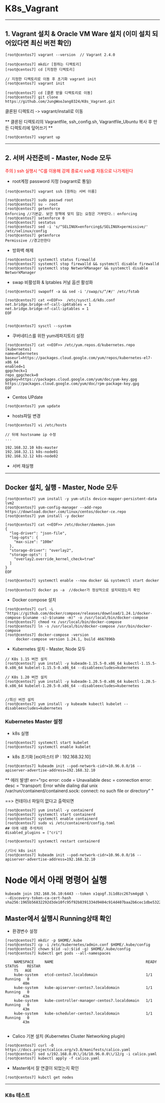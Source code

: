 # K8s_Vagrant
----------------------

## 1. Vagrant 설치 & Oracle VM Ware 설치 (이미 설치 되어있다면 최신 버전 확인)
```
[root@centos7] vagrant --version  // Vagrant 2.4.0

[root@centos7] mkdir [원하는 디렉토리] 
[root@centos7] cd [지정한 디렉토리] 

// 지정한 디렉토리로 이동 후 초기화 vagrant init
[root@centos7] vagrant init

[root@centos7] cd [클론 받을 디렉토리로 이동]
[root@centos7] git clone https://github.com/JungWooJang0324/K8s_Vagrant.git

```


클론된 디렉토리 -> vagrant/install로 이동

** 클론된 디렉토리의 Vagrantfile, ssh_config.sh, Vagrantfile_Ubuntu 복사 후 만든 디렉토리에 덮어쓰기 **


```
[root@centos7] vagrant up
```

--------------------------

## 2. 서버 사전준비 - Master, Node 모두

<span style="color:red"> 주의 ) ssh 실행시 ^C를 이용해 강제 종료시 ssh를 자동으로 나가게된다 </span>

* root계정 password 지정 (vagrant로 통일)
```
[root@centos7] vagrant ssh [원하는 서버 이름]

[root@centos7] sudo passwd root
[root@centos7] su - root
[root@centos7] getenforce 
Enforcing //기본값. 보안 정책에 맞지 않는 요청은 거부된다.: enforcing
[root@centos7] setenforce 0
[root@centos7] sestatus
[root@centos7] sed -i 's/^SELINUX=enforcing$/SELINUX=permissive/' /etc/selinux/config
[root@centos7] getenforce
Permissive //경고만한다

```


* 방화벽 해제
```
[root@centos7] systemctl status firewalld
[root@centos7] systemctl stop firewalld && systemctl disable firewalld
[root@centos7] systemctl stop NetworkManager && systemctl disable NetworkManager
```

* swap 비활성화 & Iptables 커널 옵션 활성화
```
[root@centos7] swapoff -a && sed -i '/swap/s/^/#/' /etc/fstab

[root@centos7] cat <<EOF>>  /etc/sysctl.d/k8s.conf
net.bridge.bridge-nf-call-ip6tables = 1
net.bridge.bridge-nf-call-iptables = 1
EOF


[root@centos7] sysctl --system
```


* 쿠버네티스를 위한 yum레파지토리 설정

```
[root@centos7] cat <<EOF>> /etc/yum.repos.d/kubernetes.repo
[kubernetes]
name=Kubernetes
baseurl=https://packages.cloud.google.com/yum/repos/kubernetes-el7-x86_64
enabled=1
gpgcheck=1
repo_gpgcheck=0
gpgkey=https://packages.cloud.google.com/yum/doc/yum-key.gpg https://packages.cloud.google.com/yum/doc/rpm-package-key.gpg
EOF
```

* Centos UPdate
```
[root@centos7] yum update
```

* hosts파일 변경 
```
[root@centos7] vi /etc/hosts

// 뒤에 hostsname ip 수정
...

192.168.32.10 k8s-master
192.168.32.11 k8s-node01
192.168.32.12 k8s-node02

```
* 서버 재실행


--------------------------

## Docker 설치, 실행 - Master, Node 모두

```
[root@centos7] yum install -y yum-utils device-mapper-persistent-data lvm2 
[root@centos7] yum-config-manager --add-repo https://download.docker.com/linux/centos/docker-ce.repo
[root@centos7] yum install -y docker

[root@centos7] cat <<EOF>> /etc/docker/daemon.json
{
  "log-driver": "json-file",
  "log-opts": {
    "max-size": "100m"
  },
  "storage-driver": "overlay2",
  "storage-opts": [
    "overlay2.override_kernel_check=true"
  ]
}
EOF

[root@centos7] systemctl enable --now docker && systemctl start docker

[root@centos7] docker ps -a  //docker가 정상적으로 설치되었는지 확인
```

* Docker compose 설치
```
[root@centos7] curl -L "https://github.com/docker/compose/releases/download/1.24.1/docker-compose-$(uname -s)-$(uname -m)" -o /usr/local/bin/docker-compose
[root@centos7] chmod +x /usr/local/bin/docker-compose
[root@centos7] ln -s /usr/local/bin/docker-compose /usr/bin/docker-compose
[root@centos7] docker-compose -version 
	 docker-compose version 1.24.1, build 4667896b

```

* Kubernetes 설치 - Master, Node 모두


```
// K8s 1.15 버전 설치
[root@centos7] yum install -y kubeadm-1.15.5-0.x86_64 kubectl-1.15.5-0.x86_64 kubelet-1.15.5-0.x86_64 --disableexcludes=kubernetes 

// K8s 1.20 버전 설치
[root@centos7] yum install -y kubeadm-1.20.5-0.x86_64 kubectl-1.20.5-0.x86_64 kubelet-1.20.5-0.x86_64 --disableexcludes=kubernetes


//최신 버전 설치
[root@centos7] yum install -y kubeadm kubectl kubelet --disableexcludes=kubernetes

```


### Kubernetes Master 설정


* k8s 실행 
```
[root@centos7] systemctl start kubelet
[root@centos7] systemctl enable kubelet
```


* k8s 초기화 [ex)마스터 IP : 192.168.32.10]
```
[root@centos7] kubeadm init --pod-network-cidr=10.96.0.0/16 --apiserver-advertise-address=192.168.32.10
```

** 에러 발생! 
 err="rpc error:
 code = Unavailable desc = connection error: desc = \"transport: Error while dialing
 dial unix /var/run/containerd/containerd.sock: connect: no such file or directory\"
"

==> 컨테이너 파일이 없다고 출력되면


```
[root@centos7] yum install -y containerd
[root@centos7] systemctl start containerd
[root@centos7] systemctl enable containerd
[root@centos7] sudo vi /etc/containerd/config.toml
## 아래 내용 주석처리
disabled_plugins = ["cri"]

[root@centos7] systemctl restart containerd

//다시 k8s init
[root@centos7] kubeadm init --pod-network-cidr=10.96.0.0/16 --apiserver-advertise-address=192.168.32.10

```

# Node 에서 아래 명령어 실행
```
kubeadm join 192.168.56.10:6443 --token x1qogf.3i1d8zc267sm4gq8 \
--discovery-token-ca-cert-hash sha256:1965b56832292d3de10fc95f92b8391334d9404c914d407baa2b6cec1dbe5322
```


## Master에서 실행시 Running상태 확인
* 환경변수 설정
```
[root@centos7] mkdir -p $HOME/.kube
[root@centos7] cp -i /etc/kubernetes/admin.conf $HOME/.kube/config
[root@centos7] chown $(id -u):$(id -g) $HOME/.kube/config
[root@centos7] kubectl get pods --all-namespaces

	NAMESPACE     NAME                                          READY   STATUS    RESTAR
	TS   AGE
	kube-system   etcd-centos7.localdomain                      1/1     Running   0
		40m
	kube-system   kube-apiserver-centos7.localdomain            1/1     Running   0
		43m
	kube-system   kube-controller-manager-centos7.localdomain   1/1     Running   0
		43m
	kube-system   kube-scheduler-centos7.localdomain            1/1     Running   0
		43m
	

```


* Calico 기본 설치 (Kubernetes Cluster Networking plugin)
```
[root@centos7] curl -O https://docs.projectcalico.org/v3.8/manifests/calico.yaml  
[root@centos7] sed s/192.168.0.0\\/16/10.96.0.0\\/12/g -i calico.yaml
[root@centos7] kubectl apply -f calico.yaml
```

* Master에서 잘 연결이 되었는지 확인
```
[root@centos7] kubctl get nodes
```


------------
### K8s 테스트